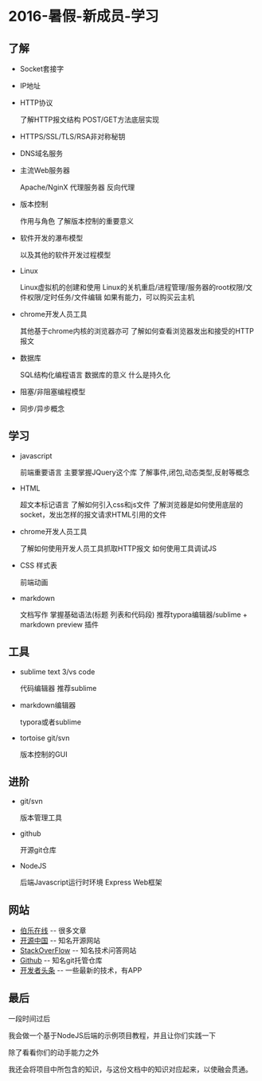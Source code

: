 # 2016-暑假-新成员-学习

##  了解

* Socket套接字

* IP地址

* HTTP协议

  了解HTTP报文结构
  POST/GET方法底层实现

* HTTPS/SSL/TLS/RSA非对称秘钥

* DNS域名服务

* 主流Web服务器

  Apache/NginX
  代理服务器
  反向代理

* 版本控制

  作用与角色
  了解版本控制的重要意义

* 软件开发的瀑布模型

  以及其他的软件开发过程模型

* Linux 

  Linux虚拟机的创建和使用
  Linux的关机重启/进程管理/服务器的root权限/文件权限/定时任务/文件编辑
  如果有能力，可以购买云主机

* chrome开发人员工具

  其他基于chrome内核的浏览器亦可
  了解如何查看浏览器发出和接受的HTTP报文

* 数据库

  SQL结构化编程语言
  数据库的意义
  什么是持久化

* 阻塞/非阻塞编程模型

* 同步/异步概念

## 学习

* javascript

  前端重要语言
  主要掌握JQuery这个库
  了解事件,闭包,动态类型,反射等概念

* HTML

	超文本标记语言
	了解如何引入css和js文件
	了解浏览器是如何使用底层的socket，发出怎样的报文请求HTML引用的文件

* chrome开发人员工具

  了解如何使用开发人员工具抓取HTTP报文
  如何使用工具调试JS

* CSS 样式表

	前端动画

* markdown

	文档写作 
	掌握基础语法(标题 列表和代码段) 
	推荐typora编辑器/sublime + markdown preview 插件

## 工具

* sublime text 3/vs code 

	代码编辑器 推荐sublime

* markdown编辑器

	typora或者sublime

* tortoise git/svn

	版本控制的GUI


## 进阶

* git/svn

	版本管理工具

* github

	开源git仓库

* NodeJS

	后端Javascript运行时环境
  Express Web框架

## 网站

* [伯乐在线](http://blog.jobbole.com/) -- 很多文章
* [开源中国](http://www.oschina.net/) -- 知名开源网站
* [StackOverFlow](http://stackoverflow.com/) -- 知名技术问答网站
* [Github](https://github.com/) -- 知名git托管仓库
* [开发者头条](http://toutiao.io/) -- 一些最新的技术，有APP

## 最后

一段时间过后

我会做一个基于NodeJS后端的示例项目教程，并且让你们实践一下

除了看看你们的动手能力之外

我还会将项目中所包含的知识，与这份文档中的知识对应起来，以使融会贯通。